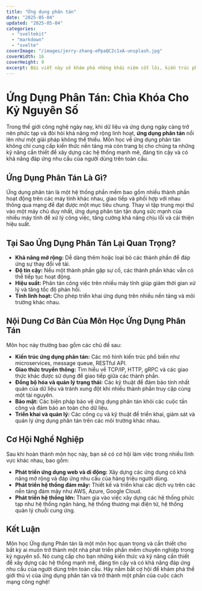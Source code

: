 ```yaml
---
title: "Ứng dụng phân tán"
date: "2025-05-04"
updated: "2025-05-04"
categories:
  - "sveltekit"
  - "markdown"
  - "svelte"
coverImage: "/images/jerry-zhang-ePpaQC2c1xA-unsplash.jpg"
coverWidth: 16
coverHeight: 9
excerpt: Bài viết này sẽ khám phá những khái niệm cốt lõi, kiến trúc phổ biến và thách thức trong việc phát triển ứng dụng phân tán.
---
```


# Ứng Dụng Phân Tán: Chìa Khóa Cho Kỷ Nguyên Số

Trong thế giới công nghệ ngày nay, khi dữ liệu và ứng dụng ngày càng trở nên phức tạp và đòi hỏi khả năng mở rộng linh hoạt, **ứng dụng phân tán** nổi lên như một giải pháp không thể thiếu. Môn học về ứng dụng phân tán không chỉ cung cấp kiến thức nền tảng mà còn trang bị cho chúng ta những kỹ năng cần thiết để xây dựng các hệ thống mạnh mẽ, đáng tin cậy và có khả năng đáp ứng nhu cầu của người dùng trên toàn cầu.

## Ứng Dụng Phân Tán Là Gì?

Ứng dụng phân tán là một hệ thống phần mềm bao gồm nhiều thành phần hoạt động trên các máy tính khác nhau, giao tiếp và phối hợp với nhau thông qua mạng để đạt được một mục tiêu chung. Thay vì tập trung mọi thứ vào một máy chủ duy nhất, ứng dụng phân tán tận dụng sức mạnh của nhiều máy tính để xử lý công việc, tăng cường khả năng chịu lỗi và cải thiện hiệu suất.

## Tại Sao Ứng Dụng Phân Tán Lại Quan Trọng?

*   **Khả năng mở rộng:** Dễ dàng thêm hoặc loại bỏ các thành phần để đáp ứng sự thay đổi về tải.
*   **Độ tin cậy:** Nếu một thành phần gặp sự cố, các thành phần khác vẫn có thể tiếp tục hoạt động.
*   **Hiệu suất:** Phân tán công việc trên nhiều máy tính giúp giảm thời gian xử lý và tăng tốc độ phản hồi.
*   **Tính linh hoạt:** Cho phép triển khai ứng dụng trên nhiều nền tảng và môi trường khác nhau.

## Nội Dung Cơ Bản Của Môn Học Ứng Dụng Phân Tán

Môn học này thường bao gồm các chủ đề sau:

*   **Kiến trúc ứng dụng phân tán:** Các mô hình kiến trúc phổ biến như microservices, message queue, RESTful API.
*   **Giao thức truyền thông:** Tìm hiểu về TCP/IP, HTTP, gRPC và các giao thức khác được sử dụng để giao tiếp giữa các thành phần.
*   **Đồng bộ hóa và quản lý trạng thái:** Các kỹ thuật để đảm bảo tính nhất quán của dữ liệu và tránh xung đột khi nhiều thành phần truy cập cùng một tài nguyên.
*   **Bảo mật:** Các biện pháp bảo vệ ứng dụng phân tán khỏi các cuộc tấn công và đảm bảo an toàn cho dữ liệu.
*   **Triển khai và quản lý:** Các công cụ và kỹ thuật để triển khai, giám sát và quản lý ứng dụng phân tán trên các môi trường khác nhau.

## Cơ Hội Nghề Nghiệp

Sau khi hoàn thành môn học này, bạn sẽ có cơ hội làm việc trong nhiều lĩnh vực khác nhau, bao gồm:

*   **Phát triển ứng dụng web và di động:** Xây dựng các ứng dụng có khả năng mở rộng và đáp ứng nhu cầu của hàng triệu người dùng.
*   **Phát triển hệ thống đám mây:** Thiết kế và triển khai các dịch vụ trên các nền tảng đám mây như AWS, Azure, Google Cloud.
*   **Phát triển hệ thống lớn:** Tham gia vào việc xây dựng các hệ thống phức tạp như hệ thống ngân hàng, hệ thống thương mại điện tử, hệ thống quản lý chuỗi cung ứng.

## Kết Luận

Môn học Ứng dụng Phân tán là một môn học quan trọng và cần thiết cho bất kỳ ai muốn trở thành một nhà phát triển phần mềm chuyên nghiệp trong kỷ nguyên số. Nó cung cấp cho bạn những kiến thức và kỹ năng cần thiết để xây dựng các hệ thống mạnh mẽ, đáng tin cậy và có khả năng đáp ứng nhu cầu của người dùng trên toàn cầu. Hãy nắm bắt cơ hội để khám phá thế giới thú vị của ứng dụng phân tán và trở thành một phần của cuộc cách mạng công nghệ!